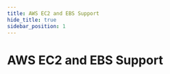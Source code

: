 ```yaml
---
title: AWS EC2 and EBS Support
hide_title: true
sidebar_position: 1
---
```

# AWS EC2 and EBS Support